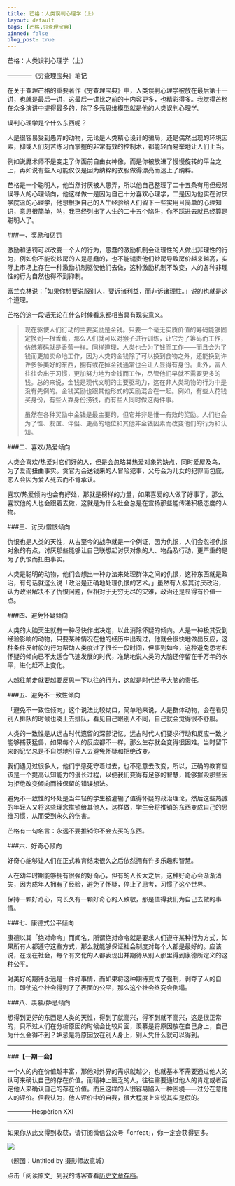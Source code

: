 ```yaml
---
title: 芒格：人类误判心理学（上）
layout: default
tags: [芒格,穷查理宝典]
pinned: false
blog_post: true
---
```


芒格：人类误判心理学（上）

————《穷查理宝典》笔记

在关于查理芒格的重要著作《穷查理宝典》中，人类误判心理学被放在最后第十一讲，也就是最后一讲，这最后一讲比之前的十内容更多，也精彩得多。我觉得芒格在众多演讲中提得最多的，除了多元思维模型就是他的人类误判心理学。

误判心理学是个什么东西呢？

人是很容易受到愚弄的动物，无论是人类精心设计的骗局，还是偶然出现的环境因素，抑或人们刻苦练习而掌握的非常有效的控制术，都能轻而易举地让人们上当。

例如说魔术师不是变走了你面前自由女神像，而是你被放进了慢慢旋转的平台之上，再如说有些人可能仅仅是因为纳粹的衣服做得漂亮而迷上了纳粹。

芒格是一个聪明人，他当然讨厌被人愚弄，所以他自己整理了二十五条有用但经常误导人的心理倾向，他这样做一是因为自己十分喜欢心理学，二是因为他实在讨厌学院派的心理学，他想根据自己的人生经验给人们留下一些实用且简单的心理知识，意思很简单，呐，我已经列出了人生的二十五个陷阱，你不踩进去就已经算是聪明人了。

###一、奖励和惩罚

激励和惩罚可以改变一个人的行为，愚蠢的激励机制会让理性的人做出非理性的行为，例如你不能说炒房的人是愚蠢的，也不能谴责他们炒房导致房价越来越高，实际上市场上存在一种激励机制驱使他们去做，这种激励机制不改变，人的各种非理性的行为自然也得不到抑制。

富兰克林说：「如果你想要说服别人，要诉诸利益，而非诉诸理性。」说的也就是这个道理。

芒格的这一段话无论在什么时候看来都相当具有现实意义。

>现在驱使人们行动的主要奖励是金钱。只要一个毫无实质价值的筹码能够固定换到一根香蕉，那么人们就可以对猴子进行训练，让它为了筹码而工作，仿佛筹码就是香蕉一样。同样道理，人类也会为了钱而工作——而且会为了钱而更加卖命地工作，因为人类的金钱除了可以换到食物之外，还能换到许许多多美好的东西，拥有或花掉金钱通常也会让人显得有身份。此外，富人往往会出于习惯，更加努力地为金钱而工作，尽管他们早就不需要更多的
钱。总的来说，金钱是现代文明的主要驱动力，这在非人类动物的行为中是没有先例的。金钱奖励也跟其他形式的奖励混合在一起。例如，有些人花钱买身份，有些人靠身份捞钱，而有些人同时做这两件事。
>
>虽然在各种奖励中金钱是最主要的，但它并非是惟一有效的奖励。人们也会为了性、友谊、伴侣、更高的地位和其他非金钱因素而改变他们的行为和认知。

###二、喜欢/热爱倾向

人类会喜欢/热爱对它们好的人，但是会忽略其热爱对象的缺点，同时爱屋及乌，为了爱而扭曲事实。贪官为会送钱来的人冒险犯事，父母会为儿女的犯罪而包庇，恋人会因为爱人死去而不肯承认。

喜欢/热爱倾向也会有好处，那就是榜样的力量，如果喜爱的人做了好事了，那么喜欢他的人也会跟着去做，这就是为什么社会总是在宣扬那些能传递积极态度的人物。

###三、讨厌/憎恨倾向

仇恨也是人类的天性，从古至今的战争就是一个例证，因为仇恨，人们会忽视仇恨对象的有点，讨厌那些能够让自己联想起讨厌对象的人、物品及行动，更严重的是为了仇恨而扭曲事实。

人类是聪明的动物，他们会想出一种办法来处理群体之间的仇恨，这种东西就是政治，有句话就这么说「政治是正确地处理仇恨的艺术。」虽然有人极其讨厌政治，认为政治解决不了仇恨问题，但相对于无穷无尽的灾难，政治还是显得有价值一点。

###四、避免怀疑倾向

人类的大脑天生就有一种尽快作出决定，以此消除怀疑的倾向。人是一种极其受到经验影响的动物，只要某种情况在他的经历中出现过，他就会很快地做出反应，这种条件反射般的行为帮助人类度过了很长一段时间，但事到如今，这种避免思考和怀疑的倾向已不太适合飞速发展的时代，准确地说人类的大脑还停留在千万年的水平，进化赶不上变化。

人越往前走就要越要反思一下以往的行为，这就是时代给予大脑的责任。

###五、避免不一致性倾向

「避免不一致性倾向」这个说法比较拗口，简单地来说，人是群体动物，会在看见别人排队的时候也凑上去排队，看见自己跟别人不同，自己就会觉得很不舒服。

人类的一致性是从远古时代遗留的深部记忆，远古时代人们要求行动和反应一致才能够捕获猛兽，如果每个人的反应都不一样，那么生存就会变得很困难。当时留下来的记忆总是不自觉地引导人去避免怀疑和拒绝改变。

我们遇见过很多人，他们宁愿死守着过去，也不愿意去改变，所以，正确的教育应该是一个提高认知能力的漫长过程，以便我们变得有足够的智慧，能够摧毁那些因为拒绝改变倾向而被保留的错误想法。

避免不一致性的坏处是当年轻的学生被灌输了值得怀疑的政治理论，然后这些热诚的年轻人又将这些理念推销给其他人，这样做，学生会将推销的东西变成自己的思维习惯，从而受到永久的伤害。

芒格有一句名言：永远不要推销你不会去买的东西。

###六、好奇心倾向

好奇心能够让人们在正式教育结束很久之后依然拥有许多乐趣和智慧。

人在幼年时期能够拥有很强的好奇心，但有的人长大之后，这种好奇心会渐渐消失，因为成年人拥有了经验，避免了怀疑，停止了思考，习惯了这个世界。

保持一颗好奇心，向长久有一颗好奇心的人致敬，那是值得我们为自己去做的事情。

###七、康德式公平倾向

康德以其「绝对命令」而闻名，所谓绝对命令就是要求人们遵守某种行为方式，如果所有人都遵守这些方式，那么就能够保证社会制度对每个人都是最好的。应该说，在现在社会，每个有文化的人都表现出并期待从别人那里得到康德所定义的这种公平。

对美好的期待永远是一件好事情，而如果将这种期待变成了强制，剥夺了人的自由，即使这个社会得到了了表面的公平，那么这个社会终究会倒塌。

###八、羡慕/妒忌倾向

想得到更好的东西是人类的天性，得到了就高兴，得不到就不高兴，这是很正常的，只不过人们在分析原因的时候会比较片面，羡慕是将原因放在自己身上，自己为什么会得不到？妒忌是将原因放在别人身上，别人凭什么就可以得到。


---

###**【一期一会】**


一个人的内在价值越丰富，那他对外界的需求就越少，也就基本不需要通过他人的认可来确认自己的存在价值。而精神上匮乏的人，往往需要通过他人的肯定或者否定他人来确认自己的存在价值。而且这样的人很容易陷入一种困境――过分在意他人的评价。但我认为，他人评价中的自我，很大程度上来说其实是假的。

————Hespèrion XXI

----

如果你从此文得到收获，请订阅微信公众号「cnfeat」，你一定会获得更多。

![](http://cnfeat.qiniudn.com/signitrue-2014-11-15.jpg)

（题图：Untitled by 摄影师故意城）

点击「阅读原文」到我的博客查看[历史文章存档](http://cnfeat.com)。
